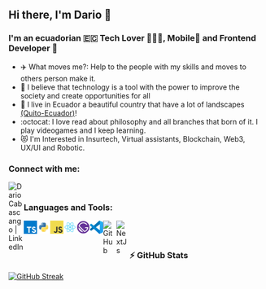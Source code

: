 ## Hi there, I'm Dario 👋

### I'm an ecuadorian 🇪🇨 Tech Lover 👨🏻‍💻, Mobile📲 and Frontend Developer 🎨

- ✈️ What moves me?: Help to the people with my skills and moves to others person make it. 
- 💭 I believe that technology is a tool with the power to improve the society and create opportunities for all
- 📌 I live in Ecuador a beautiful country that have a lot of landscapes [(Quito-Ecuador)](https://www.google.com/maps/place/Ciudad+Mitad+del+Mundo/@-0.1817487,-77.9992061,8z)!
- :octocat: I love read about philosophy and all branches that born of it. I play videogames and I keep learning. 
- 😻 I'm Interested in Insurtech, Virtual assistants, Blockchain, Web3, UX/UI and Robotic.

### Connect with me:

[<img align="left" alt="Dario Cabascango | LinkedIn" width="30px" src="https://brandeps.com/icon-download/L/Linkedin-icon-vector-02.svg" />][linkedin]
<br />

### Languages and Tools:

[<img align="left" alt="Typescript" width="26px" src="https://raw.githubusercontent.com/github/explore/80688e429a7d4ef2fca1e82350fe8e3517d3494d/topics/typescript/typescript.png" />](https://www.typescriptlang.org/)
[<img align="left" alt="Python" width="26px" src="https://raw.githubusercontent.com/github/explore/80688e429a7d4ef2fca1e82350fe8e3517d3494d/topics/python/python.png" />](https://www.python.org/)
[<img align="left" alt="JavaScript" width="26px" src="https://raw.githubusercontent.com/github/explore/80688e429a7d4ef2fca1e82350fe8e3517d3494d/topics/javascript/javascript.png" />](https://es.wikipedia.org/wiki/JavaScript)
[<img align="left" alt="React and React Native" width="26px" src="https://raw.githubusercontent.com/github/explore/80688e429a7d4ef2fca1e82350fe8e3517d3494d/topics/react/react.png" />](https://reactnative.dev/)
[<img align="left" alt="Gatsby" width="26px" src="https://raw.githubusercontent.com/github/explore/e94815998e4e0713912fed477a1f346ec04c3da2/topics/gatsby/gatsby.png" />](https://www.gatsbyjs.com/)
[<img align="left" alt="Visual Studio Code" width="26px" src="https://raw.githubusercontent.com/github/explore/80688e429a7d4ef2fca1e82350fe8e3517d3494d/topics/visual-studio-code/visual-studio-code.png" />](https://code.visualstudio.com/)
[<img align="left" alt="GitHub" width="26px" src="https://github.githubassets.com/images/modules/logos_page/GitHub-Mark.png" />](https://github.com/)
[<img align="left" alt="NextJs" width="26px" src="https://img.presearch.org/3ab82812cb3d999c2fb92f5dec4a0c07" />](https://nextjs.org/)

<br />
<br />

### ⚡ GitHub Stats

[![GitHub Streak](https://github-readme-streak-stats.herokuapp.com/?user=DarioCabas&theme=dark&date_format=M%20j%5B%2C%20Y%5D)](https://git.io/streak-stats)

[linkedin]: https://www.linkedin.com/in/dario-cabascango-9724431a3/
